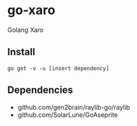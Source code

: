 # go-xaro
Golang Xaro

## Install
`go get -v -u [insert dependency]`

## Dependencies
- github.com/gen2brain/raylib-go/raylib
- github.com/SolarLune/GoAseprite
